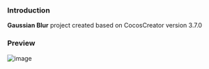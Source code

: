 ### Introduction
**Gaussian Blur** project created based on CocosCreator version 3.7.0

### Preview
![image](../../../gif/202202/2022022406.gif)